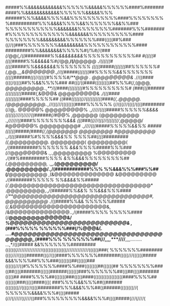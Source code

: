 #####%%&&&&&&&&&&&&%%%%%%&&&&&%%%%%%####%###########%%&&&&&&&&&&&&%%%%%%&&&&&%%%
######%%%&&&&%%%%&&%%%%%%%%%%%####%%%%%%%%%##########%%%&&&&%%%%&&%%%%%%%&&%%###
%%%%%%%%%%%%&&&&&&&%%%%%%%%#######%%%########%%%%%%%%%%%%%%&&&&&&&%%%%%%%%%%####
%%%%%%%%&&&&&&&&&%%%%%%%###(((((##%###((//((###%%%%%%%%&&&&&&&&&%%%%%%%%%%%%####
#########%%&&&&&&&&%%%%%#(/%#*//(###(/*@@(,*/((#########%%&&&&&&&&%%%%%%%%%%%%##
#(((((#((((#####%%&&&&&%#(/*@@,**/(/**@@@@@ .*/((((((#((((#####%%&&&&&&&%%%%%%%%
(((((#####(((((((##%%%%%%#(*,@@*.,,,&@@@@@@@*.,*//((#####(((((((##%%%%%&&%%%%%%%
(((((######(((//(((((#%%%%#/**@@@ . @@@@@@@@@& .*//((####((((/(((((##%%&&%%%%###
##(((/((####(((((((((##%%%#(/,(@@@,  *@@@@@@@@@..,**/((####(((((((((#%%%%%%%%%%#
(###(((######((((((((((#####(*,&@@@&   @@@@@@@@@& .*/(((####(((((((((####%%%%%##
((###(((((((//((((((((((####(/,.@@@@@.  /@@@@@@@@@..,*//(((///((((((((####%%%%%%
(//(((///((((/((((########(//@,. @@@@@%   @@@@@@@@@% .,*/////((((#####%%%%%%&&&&
((((((////(/////((######(/*#@@%  ,@@@@@@   (@@@@@@@@@ .,*//////((####%%%%%%%%&&&
(((###((///(((//(((((((/*,@@@@@/  #@@@@@@%   @@@@@@@@@# .,*////(((#####%%%%%&&%%
#####((((((#####(####(/,(@@@@@@@   @@@@@@@@   #@@@@@@@@@ .,/((((#####%#%%%%&&&%%
%%%%##((((#########((*,@@@@@@@@@.   @@@@@@@@(   @@@@@@@@@( ,*/(##########%%%%%%%
&&&%%%%#####%%%###(/*/@@@@@@@@&  .,.,@@@@@@@@@   %@@@@@@@@@ .*/(##%#########%%%%
&%%&&&%%%%%%%%%##(*,@@@@@@@@@, .,**,.(@@@@@@@@@/  .@@@@@@@@@/.,/(############%%%
%%&&&%%%###%%##(/**@@@@@@@@@    ,(&@@@@@@@@@@@@@@   &@@@@@@@@@ .*/(########%%%%%
%%&&&&%%#####(/*,@@@@@@@@@@@@@@@@@@@@@@@@@@@@@@@@@*  .@@@@@@@@@,.,*/(######%%&&%
%%&&&%%%####(/**@@@@@@@@@@@@@@@@@@@@@@@@@@@@@@@@#,     @@@@@@@@@@ .*/((#####%%&&
%%%%%%#####(/,&@@@@@@@@@@@@@@@@@@@@@@&,           /&@@@@@@@@@@@@@@..,/(#####%%%%
%%%%%####(/**@@@@@@@@@@@@@&/           *%@@@@@@@@@@@@@@@@@@@@@@@@@@& ,*(###%%%%%
%%%%%%###(/%@@@&(.      ....*#@@@@@@@@@@@@@@@@@@@@@@@@@@@@@@@@@@@@@@@,,*(####%%%
%%%%%%%##(//*,,,,****////**,,,,.........                          ...,*/(((#####
&&%%%%%%%#########(((((((////////////////(((((((((((((((//////////////((((((###(
%%%%%%%########((((////(((((######(((//(((####%%%%%%%########(((((///((((((#####
&&&%%%%##%%%###((((((((##((((((###((((((///((#%%%%%%%####%%###((((((((##((((((##
%%%%%%%%###((##((((#######((((((######(((((((###%%%%%%%##(((##((((#######(((((##
####%%%%##(((((((###(((((####((((((((((((((((((####%%%%##(((((((###(((((####((((
###%%%%&&%%%##((######((((((((//((((//((((########%%%&&&%%%##((######((((((((//(
%%%%%%&&&&%%%#((((#####(///(/////((////((###%%%%%%%%%&&&&%%%#((((#####(///(////(
